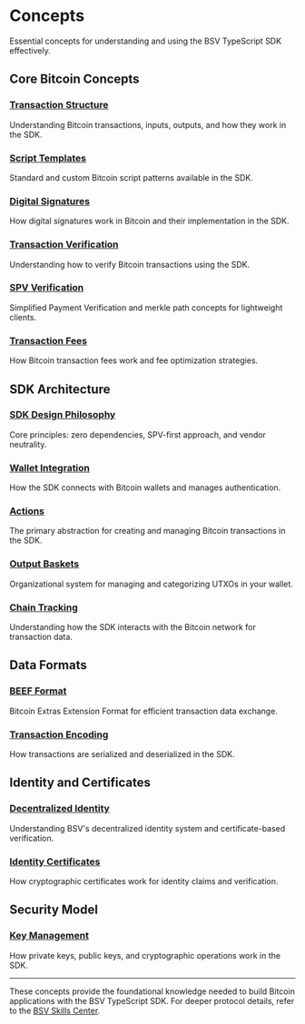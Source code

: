 # Concepts

Essential concepts for understanding and using the BSV TypeScript SDK effectively.

## Core Bitcoin Concepts

### [Transaction Structure](./transaction-structure.md)

Understanding Bitcoin transactions, inputs, outputs, and how they work in the SDK.

### [Script Templates](./script-templates.md)

Standard and custom Bitcoin script patterns available in the SDK.

### [Digital Signatures](./signatures.md)

How digital signatures work in Bitcoin and their implementation in the SDK.

### [Transaction Verification](./verification.md)

Understanding how to verify Bitcoin transactions using the SDK.

### [SPV Verification](./spv-verification.md)

Simplified Payment Verification and merkle path concepts for lightweight clients.

### [Transaction Fees](./fees.md)

How Bitcoin transaction fees work and fee optimization strategies.

## SDK Architecture

### [SDK Design Philosophy](./sdk-philosophy.md)

Core principles: zero dependencies, SPV-first approach, and vendor neutrality.

### [Wallet Integration](./wallet-integration.md)

How the SDK connects with Bitcoin wallets and manages authentication.

### [Actions](./actions.md)

The primary abstraction for creating and managing Bitcoin transactions in the SDK.

### [Output Baskets](./output-baskets.md)

Organizational system for managing and categorizing UTXOs in your wallet.

### [Chain Tracking](./chain-tracking.md)

Understanding how the SDK interacts with the Bitcoin network for transaction data.

## Data Formats

### [BEEF Format](./beef.md)

Bitcoin Extras Extension Format for efficient transaction data exchange.

### [Transaction Encoding](./transaction-encoding.md)

How transactions are serialized and deserialized in the SDK.

## Identity and Certificates

### [Decentralized Identity](./decentralized-identity.md)

Understanding BSV's decentralized identity system and certificate-based verification.

### [Identity Certificates](./identity-certificates.md)

How cryptographic certificates work for identity claims and verification.

## Security Model

### [Key Management](./key-management.md)

How private keys, public keys, and cryptographic operations work in the SDK.

---

These concepts provide the foundational knowledge needed to build Bitcoin applications with the BSV TypeScript SDK. For deeper protocol details, refer to the [BSV Skills Center](https://docs.bsvblockchain.org/).

